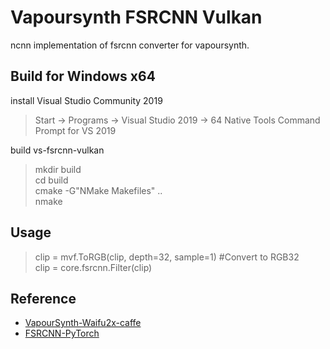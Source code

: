 
# Vapoursynth FSRCNN Vulkan

ncnn implementation of fsrcnn converter for vapoursynth.

## Build for Windows x64

install Visual Studio Community 2019

> Start → Programs → Visual Studio 2019 → 64 Native Tools Command Prompt for VS 2019

build vs-fsrcnn-vulkan

> mkdir build  
> cd build  
> cmake -G"NMake Makefiles" ..  
> nmake

## Usage

> clip = mvf.ToRGB(clip, depth=32, sample=1)  #Convert to RGB32  
> clip = core.fsrcnn.Filter(clip)

## Reference

 - [VapourSynth-Waifu2x-caffe](https://github.com/HomeOfVapourSynthEvolution/VapourSynth-Waifu2x-caffe/)
 - [FSRCNN-PyTorch](https://github.com/yjn870/FSRCNN-pytorch)
